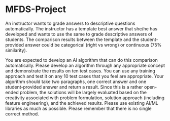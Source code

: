 # MFDS-Project
An instructor wants to grade answers to descriptive questions automatically. The instructor has a template best answer that she/he has developed and wants to use the same to grade descriptive answers of students. The comparison results between the template and the student-provided answer could be categorical (right vs wrong) or continuous (75% similarity). 


You are expected to develop an AI algorithm that can do this comparison automatically. 
Please develop an algorithm through any appropriate concept and demonstrate the results on ten test cases. You can use any training approach and test it on any 10 test cases that you feel are appropriate. Your algorithm should take two paragraphs, one correct answer and one student-provided answer and return a result. Since this is a rather open-ended problem, the solutions will be largely evaluated based on the creativity associated with problem formulation, solution approach (including feature engineering), and the achieved results. Please use existing AI/ML libraries as much as possible.
Please remember that there is no single correct method. 
